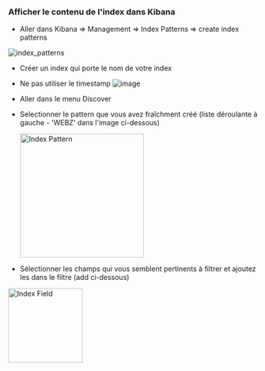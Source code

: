 ### Afficher le contenu de l'index dans Kibana

- Aller dans Kibana => Management => Index Patterns => create index patterns

![index_patterns](https://user-images.githubusercontent.com/73080397/182132396-d24e7892-782f-4d64-9a46-8477c0776406.png)

- Créer un index qui porte le nom de votre index

- Ne pas utiliser le timestamp
![image](https://user-images.githubusercontent.com/73080397/182132693-37f8d6b3-6142-4e7b-b7f6-98c13a912b7c.png)

- Aller dans le menu Discover

- Selectionner le pattern que vous avez fraîchment créé 
  (liste déroulante à gauche - 'WEBZ' dans l'image ci-dessous)
  
  <img width="250" alt="Index Pattern" src="https://user-images.githubusercontent.com/28993140/80423942-1b952600-88e1-11ea-9bc0-6992ea11c7e8.png">
  
- Sélectionner les champs qui vous semblent pertinents à filtrer et ajoutez les dans le filtre 
  (add ci-dessous)

<img width="150" alt="Index Field" src="https://user-images.githubusercontent.com/28993140/80424246-9c542200-88e1-11ea-92b8-3d0ea3184a63.png">

